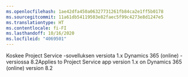 ```yaml
---
ms.openlocfilehash: 1ae42dfa450a06327731261fb84ca2e1ff5b0178
ms.sourcegitcommit: 11a61db54119503e82faec5f99c4273e8d1247e5
ms.translationtype: HT
ms.contentlocale: fi-FI
ms.lasthandoff: 10/16/2020
ms.locfileid: "4069501"
---
```

<span data-ttu-id="11511-101">Koskee Project Service -sovelluksen versiota 1.x Dynamics 365 (online) -versiossa 8.2</span><span class="sxs-lookup"><span data-stu-id="11511-101">Applies to Project Service app version 1.x on Dynamics 365 (online) version 8.2</span></span>


